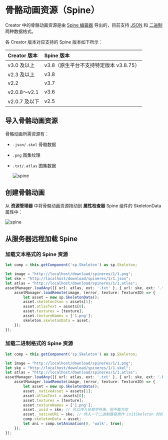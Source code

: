 # 骨骼动画资源（Spine）

Creator 中的骨骼动画资源是由 [Spine 编辑器](http://zh.esotericsoftware.com/) 导出的，目前支持 [JSON](http://zh.esotericsoftware.com/spine-export/#JSON) 和 [二进制](http://zh.esotericsoftware.com/spine-export/#%E4%BA%8C%E8%BF%9B%E5%88%B6) 两种数据格式。

各 Creator 版本对应支持的 Spine 版本如下所示：

| Creator 版本  | Spine 版本 |
| :----------  | :-------- |
| v3.0 及以上   | v3.8（原生平台不支持特定版本 v3.8.75）|
| v2.3 及以上   | v3.8 |
| v2.2         | v3.7 |
| v2.0.8～v2.1 | v3.6 |
| v2.0.7 及以下 | v2.5 |

## 导入骨骼动画资源

骨骼动画所需资源有：

- `.json/.skel` 骨骼数据
- `.png` 图集纹理
- `.txt/.atlas` 图集数据

  ![spine](spine/import.png)

## 创建骨骼动画

从 **资源管理器** 中将骨骼动画资源拖动到 **属性检查器** Spine 组件的 SkeletonData 属性中：

![spine](spine/set_skeleton.png)

## 从服务器远程加载 Spine

### 加载文本格式的 Spine 资源

```ts
let comp = this.getComponent('sp.Skeleton') as sp.Skeleton;

let image = "http://localhost/download/spineres/1/1.png";
let ske = "http://localhost/download/spineres/1/1.json";
let atlas = "http://localhost/download/spineres/1/1.atlas";
assetManager.loadAny([{ url: atlas, ext: '.txt' }, { url: ske, ext: '.txt' }], (error, assets) => {
    assetManager.loadRemote(image, (error, texture: Texture2D) => {
        let asset = new sp.SkeletonData();
        asset.skeletonJson = assets[1];
        asset.atlasText = assets[0];
        asset.textures = [texture];
        asset.textureNames = ['1.png'];
        skeleton.skeletonData = asset;
    });
});
```

### 加载二进制格式的 Spine 资源

```ts
let comp = this.getComponent('sp.Skeleton') as sp.Skeleton;

let image = "http://localhost/download/spineres/1/1.png";
let ske = "http://localhost/download/spineres/1/1.skel";
let atlas = "http://localhost/download/spineres/1/1.atlas";
assetManager.loadAny([{ url: atlas, ext: '.txt' }, { url: ske, ext: '.bin' }], (error, assets) => {
    assetManager.loadRemote(image, (error, texture: Texture2D) => {
        let asset = new sp.SkeletonData();
        asset._nativeAsset = assets[1];
        asset.atlasText = assets[0];
        asset.textures = [texture];
        asset.textureNames = ['1.png'];
        asset._uuid = ske; // 可以传入任意字符串，但不能为空
        asset._nativeURL = ske; // 传入一个二进制路径用作 initSkeleton 时的 filePath 参数使用
        comp.skeletonData = asset;
        let ani = comp.setAnimation(0, 'walk', true);
    });
});
```
